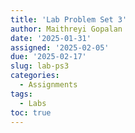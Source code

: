 ```yaml
---
title: 'Lab Problem Set 3'
author: Maithreyi Gopalan
date: '2025-01-31'
assigned: '2025-02-05'
due: '2025-02-17'
slug: lab-ps3
categories:
  - Assignments
tags:
  - Labs
toc: true
---
```

